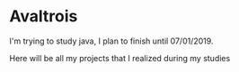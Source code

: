 # Avaltrois

I'm trying to study java, I plan to finish until 07/01/2019.

Here will be all my projects that I realized during my studies